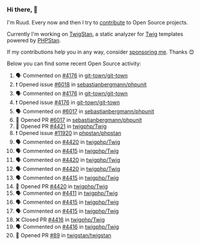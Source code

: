 ### Hi there, 👋

I'm Ruud. Every now and then I try to [contribute](https://github.com/pulls?q=+is%3Apr+author%3Aruudk+archived%3Afalse+is%3Apublic+) to Open Source projects.

Currently I'm working on [TwigStan](https://github.com/twigstan), a static analyzer for [Twig](https://twig.symfony.com/) templates powered by [PHPStan](https://phpstan.org/).

If my contributions help you in any way, consider [sponsoring me](https://github.com/sponsors/ruudk). Thanks 😊

Below you can find some recent Open Source activity:

<!--START_SECTION:activity-->
1. 🗣 Commented on [#4176](https://github.com/git-town/git-town/issues/4176#issuecomment-2443578391) in [git-town/git-town](https://github.com/git-town/git-town)
2. ❗ Opened issue [#6018](https://github.com/sebastianbergmann/phpunit/issues/6018) in [sebastianbergmann/phpunit](https://github.com/sebastianbergmann/phpunit)
3. 🗣 Commented on [#4176](https://github.com/git-town/git-town/issues/4176#issuecomment-2441459213) in [git-town/git-town](https://github.com/git-town/git-town)
4. ❗ Opened issue [#4176](https://github.com/git-town/git-town/issues/4176) in [git-town/git-town](https://github.com/git-town/git-town)
5. 🗣 Commented on [#6017](https://github.com/sebastianbergmann/phpunit/pull/6017#issuecomment-2441412262) in [sebastianbergmann/phpunit](https://github.com/sebastianbergmann/phpunit)
6. 💪 Opened PR [#6017](https://github.com/sebastianbergmann/phpunit/pull/6017) in [sebastianbergmann/phpunit](https://github.com/sebastianbergmann/phpunit)
7. 💪 Opened PR [#4421](https://github.com/twigphp/Twig/pull/4421) in [twigphp/Twig](https://github.com/twigphp/Twig)
8. ❗ Opened issue [#11920](https://github.com/phpstan/phpstan/issues/11920) in [phpstan/phpstan](https://github.com/phpstan/phpstan)
9. 🗣 Commented on [#4420](https://github.com/twigphp/Twig/pull/4420#issuecomment-2437615355) in [twigphp/Twig](https://github.com/twigphp/Twig)
10. 🗣 Commented on [#4415](https://github.com/twigphp/Twig/pull/4415#issuecomment-2437610151) in [twigphp/Twig](https://github.com/twigphp/Twig)
11. 🗣 Commented on [#4420](https://github.com/twigphp/Twig/pull/4420#issuecomment-2437575096) in [twigphp/Twig](https://github.com/twigphp/Twig)
12. 🗣 Commented on [#4420](https://github.com/twigphp/Twig/pull/4420#issuecomment-2437571749) in [twigphp/Twig](https://github.com/twigphp/Twig)
13. 🗣 Commented on [#4415](https://github.com/twigphp/Twig/pull/4415#issuecomment-2437566705) in [twigphp/Twig](https://github.com/twigphp/Twig)
14. 💪 Opened PR [#4420](https://github.com/twigphp/Twig/pull/4420) in [twigphp/Twig](https://github.com/twigphp/Twig)
15. 🗣 Commented on [#4411](https://github.com/twigphp/Twig/pull/4411#issuecomment-2437205938) in [twigphp/Twig](https://github.com/twigphp/Twig)
16. 🗣 Commented on [#4415](https://github.com/twigphp/Twig/pull/4415#issuecomment-2437056325) in [twigphp/Twig](https://github.com/twigphp/Twig)
17. 🗣 Commented on [#4415](https://github.com/twigphp/Twig/pull/4415#issuecomment-2437038819) in [twigphp/Twig](https://github.com/twigphp/Twig)
18. ❌ Closed PR [#4416](https://github.com/twigphp/Twig/pull/4416) in [twigphp/Twig](https://github.com/twigphp/Twig)
19. 🗣 Commented on [#4416](https://github.com/twigphp/Twig/pull/4416#issuecomment-2437007093) in [twigphp/Twig](https://github.com/twigphp/Twig)
20. 💪 Opened PR [#89](https://github.com/twigstan/twigstan/pull/89) in [twigstan/twigstan](https://github.com/twigstan/twigstan)
<!--END_SECTION:activity-->

